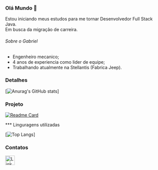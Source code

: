 ### Olá Mundo 👋

Estou iniciando meus estudos para me tornar Desenvolvedor Full Stack Java.
<br>Em busca da migração de carreira.

###### Sobre o Gabriel

- Engenheiro mecanico;
- 4 anos de experiencia como lider de equipe;
- Trabalhando atualmente na Stellantis (Fabrica Jeep).

### Detalhes

[![Anurag's GitHub stats](https://github-readme-stats.vercel.app/api?username=Gonteejo&show_icons=true&theme=dark)]

### Projeto

[![Readme Card](https://github-readme-stats.vercel.app/api/pin/?username=Gonteejo&repo=Tiktok-clone&theme=dark)](https://github.com/Gonteejo/Tiktok-clone)

*** Linguragens utilizadas

[![Top Langs](https://github-readme-stats.vercel.app/api/top-langs/?username=Gonteejo&layout=compact)]

### Contatos

[<img src='https://img.shields.io/badge/LinkedIn-0077B5?style=for-the-badge&logo=linkedin&logoColor=white' alt="Linkedin" height='30'>](https://www.linkedin.com/in/gabriel-gontijo-a2a709221/)

<!--
**Gonteejo/Gonteejo** is a ✨ _special_ ✨ repository because its `README.md` (this file) appears on your GitHub profile.

Here are some ideas to get you started:

- 🔭 I’m currently working on ...
- 🌱 I’m currently learning ...
- 👯 I’m looking to collaborate on ...
- 🤔 I’m looking for help with ...
- 💬 Ask me about ...
- 📫 How to reach me: ...
- 😄 Pronouns: ...
- ⚡ Fun fact: ...
-->
